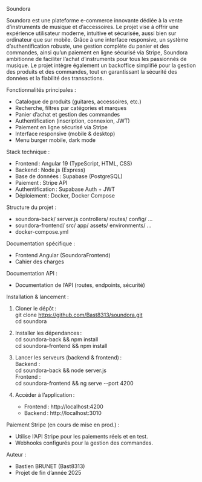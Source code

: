 Soundora

Soundora est une plateforme e-commerce innovante dédiée à la vente d’instruments de musique et d’accessoires. Le projet vise à offrir une expérience utilisateur moderne, intuitive et sécurisée, aussi bien sur ordinateur que sur mobile. Grâce à une interface responsive, un système d’authentification robuste, une gestion complète du panier et des commandes, ainsi qu’un paiement en ligne sécurisé via Stripe, Soundora ambitionne de faciliter l’achat d’instruments pour tous les passionnés de musique. Le projet intègre également un backoffice simplifié pour la gestion des produits et des commandes, tout en garantissant la sécurité des données et la fiabilité des transactions.

Fonctionnalités principales :
- Catalogue de produits (guitares, accessoires, etc.)
- Recherche, filtres par catégories et marques
- Panier d’achat et gestion des commandes
- Authentification (inscription, connexion, JWT)
- Paiement en ligne sécurisé via Stripe
- Interface responsive (mobile & desktop)
- Menu burger mobile, dark mode

Stack technique :
- Frontend : Angular 19 (TypeScript, HTML, CSS)
- Backend : Node.js (Express)
- Base de données : Supabase (PostgreSQL)
- Paiement : Stripe API
- Authentification : Supabase Auth + JWT
- Déploiement : Docker, Docker Compose

Structure du projet :
- soundora-back/ server.js controllers/ routes/ config/ ...
- soundora-frontend/ src/ app/ assets/ environments/ ...
- docker-compose.yml

Documentation spécifique :
- Frontend Angular (SoundoraFrontend)
- Cahier des charges

Documentation API :
- Documentation de l’API (routes, endpoints, sécurité)

Installation & lancement :

1. Cloner le dépôt :  
   git clone https://github.com/Bast8313/soundora.git  
   cd soundora
   
2. Installer les dépendances :  
   cd soundora-back && npm install  
   cd soundora-frontend && npm install
   
3. Lancer les serveurs (backend & frontend) :  
   Backend :  
   cd soundora-back && node server.js  
   Frontend :  
   cd soundora-frontend && ng serve --port 4200
   
4. Accéder à l’application :  
   - Frontend : http://localhost:4200  
   - Backend : http://localhost:3010

Paiement Stripe (en cours de mise en prod.) :
- Utilise l’API Stripe pour les paiements réels et en test.
- Webhooks configurés pour la gestion des commandes.

Auteur :
- Bastien BRUNET (Bast8313)
- Projet de fin d’année 2025
